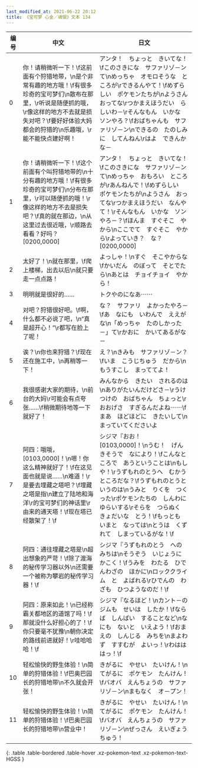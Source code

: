 ```yaml
---
last_modified_at: 2021-06-22 20:12
title: 《宝可梦 心金／魂银》文本 134
---
```

| 编号 | 中文 | 日文 |
| ---- | ---- | ---- |
| 0 | 你！请稍微听一下！\f这前面有个狩猎地带，\n是个非常有趣的地方哦！\f有很多珍奇的宝可梦们\n散布在那里，\r听说是随便抓的哦，\r像这样的地方不去就是损失对吧？\f要好好体验大妈都会的狩猎的\n乐趣哦，\r能不能快点建好啊！ | アンタ！　ちょっと　きいてな！\fこのさきにな　サファリゾ－ンて\nめっちゃ　オモロそうな　ところが\rできるんやて！\fめずらしい　ポケモンたちが\nようさん　おってな\rつかまえほうだい　らしいわ－\rそんなもん　いかな　ソンやろ？\fおばちゃんも　サファリゾ－ン\nできるの　たのしみに　してんねん\rはよ　できんかな－ |
| 1 | 你！请稍微听一下！\f这个前面有个叫狩猎地带的\n十分有趣的地方哦！\f有很多珍奇的宝可梦们\n分布在那里，\r可以随便抓的哦！\r像这样的地方不去是损失吧？\f真的就在那边，\n从这里过去很近哦，\r顺路去看看？好吗？[0200,0000] | アンタ！　ちょっと　きいてな！\fこのさきにな　サファリゾ－ンて\nめっちゃ　おもろい　ところが\rあんねんで！\fめずらしい　ポケモンたちが\nようさん　おってな\rつかまえほうだい　なんやて！\rそんなもん　いかな　ソンやろ－？\fほんま　すぐそこ　やから\nここでて　すぐそこ　やから\rよっていき？　な？[0200,0000] |
| 2 | 太好了！\n就在那里，\f爬上楼梯，出去以后\n就只要走一点点路！ | よっしゃ！\nすぐ　そこやからな\fかいだん　のぼって　そとでたら\nあとは　チョイチョイ　やから！ |
| 3 | 明明就是很好的……　 | トクやのになあ⋯⋯　 |
| 4 | 对吧？狩猎很好吧。\f啊，什么都不必说了吧，\n“真是超开心！”\r都写在脸上了呢！ | な？　サファリ　よかったやろ－\fあ　なにも　いわんで　ええがな\n「めっちゃ　たのしかった－」て\rかおに　かいてあるがな－ |
| 5 | 诶？\n你也来狩猎？\f现在还在施工中，\n再稍等一下！ | え？\nきみも　サファリゾ－ン？\fいま　こうじちゅう　だから\nもうすこし　まっててよ！ |
| 6 | 我很感谢大家的期待，\n前台的大妈\r可能会有点夸张……\f稍微期待地等一下就好了！ | みんなから　きたい　されるのは\nありがたいんだけどさ－\rうけつけの　おばちゃん　ちょっと\rおおげさ　すぎるんだよね⋯⋯\fまあ　ほどほどに　きたいして\nまっていてくださいよ |
| 7 | 阿四：哦哦，[0103,0000]！\n嗯！你这么精神就好了！\f在这见面也就是说……\n难道！\r是要去埋藏之塔吧？\f埋藏之塔是指\n建立了陆地和海洋\r的宝可梦们的神话里\r由来的通天塔！\f现在塔已经散架了！\f | シジマ『おお！　[0103,0000]！\nうむ！　げんきそうで　なにより！\fこんなところで　あうということは\nもしや！\rうずもれのとうへ　むかうところだな？\fうずもれのとうと　いうのは\nうみと　りくを　つくった\rポケモンたちの　しんわに　ゆらいする\rそらを　つらぬく　きょだいな　とう！\fもっとも　いまと　なっては\nとうは　くずれて　しまっているがな！\f |
| 8 | 阿四：通往埋藏之塔是\n超出想象的严苛！\f除了渡海的秘传学习器以外\n还需要一个被称为攀岩的秘传学习器！\f | シジマ『うずもれのとう　への　みちは\nそうぞう　いじょうに　かこく！\fうみを　わたる　ひでんわざの　ほかに\nロッククライム　と　よばれる\rひでんの　わざも　ひつようなのだ！\f |
| 9 | 阿四：原来如此！\n已经称霸关都地区的道馆了吗！\f那就没什么好担心的了！\f你只要毫不犹豫\n朝你决定的路线前进就好！\r哇哈哈哈！\f | シジマ『なるほど！\nカント－の　ジムも　せいは　したか！\fならば　しんぱい　することなど\nなにも　ないと　いえよう！\fおまえの　しんじる　みちを\nまよわず　すすむが　よいっ！\rわはははっ！\f |
| 10 | 轻松愉快的野生体验！\n简单的狩猎体验！\f巴奥巴园长的狩猎地带\n不久就会开张！ | きがるに　やせい　たいけん！\nてがるに　ポケモン　たんけん！\fバオバ　えんちょうの　サファリゾ－ン\nまもなく　オ－プン！ |
| 11 | 轻松愉快的野生体验！\n简单的狩猎体验！\f巴奥巴园长的狩猎地带\n营业中！ | きがるに　やせい　たいけん！\nてがるに　ポケモン　たんけん！\fバオバ　えんちょうの　サファリゾ－ン\nぜっさん　えいぎょうちゅう！ |
{: .table .table-bordered .table-hover .xz-pokemon-text .xz-pokemon-text-HGSS }